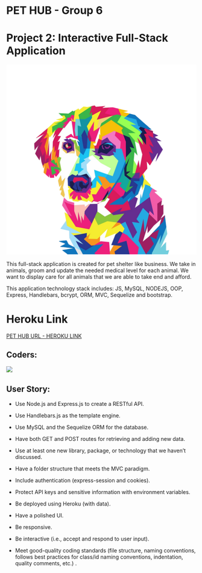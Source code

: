 # PET HUB - Group 6
# Project 2: Interactive Full-Stack Application 

![](./public/css/1683507154448.png)

This full-stack application is created for pet shelter like business. We take in animals, groom and update the needed medical level for each animal. We want to display care for all animals that we are able to take end and afford.

This application technology stack includes: JS, MySQL, NODEJS, OOP, Express, Handlebars, bcrypt, ORM, MVC, Sequelize and bootstrap.

# Heroku Link
[PET HUB URL - HEROKU LINK](https://pet-shelter-g6.herokuapp.com/)

## Coders:
![](./public/css/coders.png)

## User Story:
* Use Node.js and Express.js to create a RESTful API.

* Use Handlebars.js as the template engine.

* Use MySQL and the Sequelize ORM for the database.

* Have both GET and POST routes for retrieving and adding new data.

* Use at least one new library, package, or technology that we haven’t discussed.

* Have a folder structure that meets the MVC paradigm.

* Include authentication (express-session and cookies).

* Protect API keys and sensitive information with environment variables.

* Be deployed using Heroku (with data).

* Have a polished UI.

* Be responsive.

* Be interactive (i.e., accept and respond to user input).

* Meet good-quality coding standards (file structure, naming conventions, follows best practices for class/id naming conventions, indentation, quality comments, etc.) .
